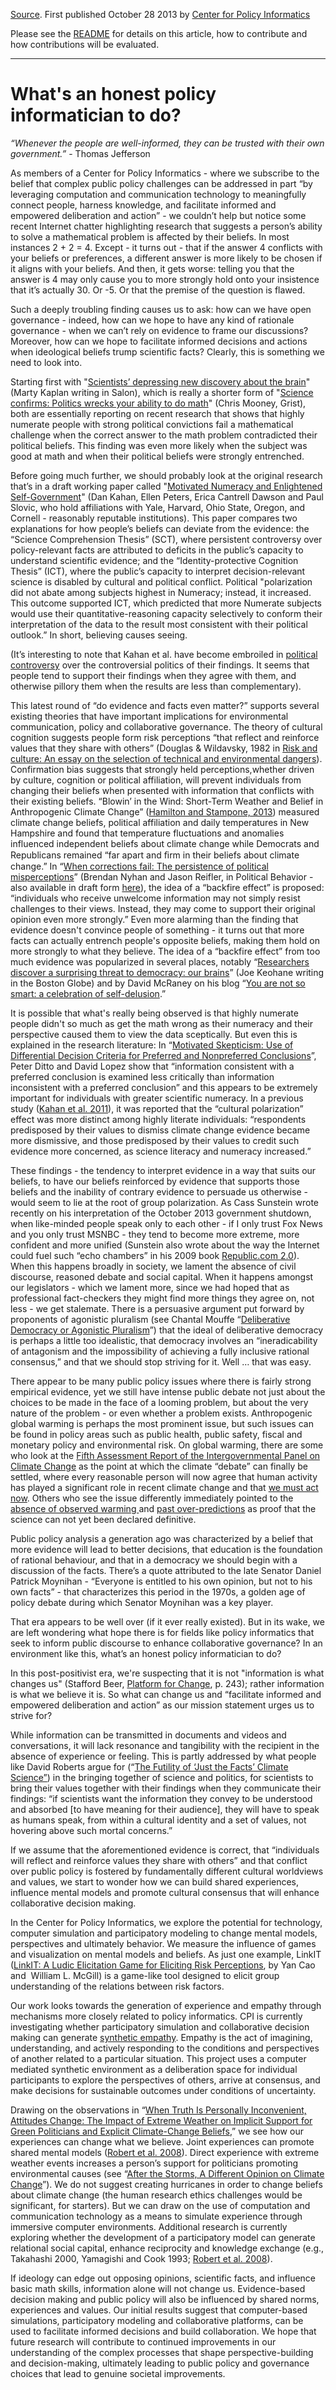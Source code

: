 [Source](http://cpi.asu.edu/whats-honest-policy-informatician-do). First published October 28 2013 by [Center for Policy Informatics](http://cpi.asu.edu)

Please see the [README]() for details on this article, how to contribute and how contributions will be evaluated.

___

# What's an honest policy informatician to do?

*“Whenever the people are well-informed, they can be trusted with their own government.”* - Thomas Jefferson

As members of a Center for Policy Informatics - where we subscribe to the belief that complex public policy challenges can be addressed in part “by leveraging computation and communication technology to meaningfully connect people, harness knowledge, and facilitate informed and empowered deliberation and action” - we couldn’t help but notice some recent Internet chatter highlighting research that suggests a person’s ability to solve a mathematical problem is affected by their beliefs. In most instances 2 + 2 = 4. Except - it turns out - that if the answer 4 conflicts with your beliefs or preferences, a different answer is more likely to be chosen if it aligns with your beliefs. And then, it gets worse: telling you that the answer is 4 may only cause you to more strongly hold onto your insistence that it’s actually 30. Or -5. Or that the premise of the question is flawed.

Such a deeply troubling finding causes us to ask: how can we have open governance - indeed, how can we hope to have any kind of rationale governance - when we can’t rely on evidence to frame our discussions? Moreover, how can we hope to facilitate informed decisions and actions when ideological beliefs trump scientific facts? Clearly, this is something we need to look into.

Starting first with "[Scientists’ depressing new discovery about the brain][1]" (Marty Kaplan writing in Salon), which is really a shorter form of "[Science confirms: Politics wrecks your ability to do math][2]" (Chris Mooney, Grist), both are essentially reporting on recent research that shows that highly numerate people with strong political convictions fail a mathematical challenge when the correct answer to the math problem contradicted their political beliefs. This finding was even more likely when the subject was good at math and when their political beliefs were strongly entrenched.

Before going much further, we should probably look at the original research that’s in a draft working paper called "[Motivated Numeracy and Enlightened Self-Government][3]" (Dan Kahan, Ellen Peters, Erica Cantrell Dawson and Paul Slovic, who hold affiliations with Yale, Harvard, Ohio State, Oregon, and Cornell - reasonably reputable institutions). This paper compares two explanations for how people’s beliefs can deviate from the evidence: the “Science Comprehension Thesis” (SCT), where persistent controversy over policy-relevant facts are attributed to deficits in the public’s capacity to understand scientific evidence; and the “Identity-protective Cognition Thesis” (ICT), where the public’s capacity to interpret decision-relevant science is disabled by cultural and political conflict. Political "polarization did not abate among subjects highest in Numeracy; instead, it increased. This outcome supported ICT, which predicted that more Numerate subjects would use their quantitative-reasoning capacity selectively to conform their interpretation of the data to the result most consistent with their political outlook.” In short, believing causes seeing. &nbsp;

(It’s interesting to note that Kahan et al. have become embroiled in [political controversy][4] over the controversial politics of their findings. It seems that people tend to support their findings when they agree with them, and otherwise pillory them when the results are less than complementary).

This latest round of “do evidence and facts even matter?” supports several existing theories that have important implications for environmental communication, policy and collaborative governance. The theory of cultural cognition suggests people form risk perceptions “that reflect and reinforce values that they share with others” (Douglas &amp; Wildavsky, 1982 in [Risk and culture: An essay on the selection of technical and environmental dangers][5]). Confirmation bias suggests that strongly held perceptions,whether driven by culture, cognition or political affiliation, will prevent individuals from changing their beliefs when presented with information that conflicts with their existing beliefs. “Blowin’ in the Wind: Short-Term Weather and Belief in Anthropogenic Climate Change” ([Hamilton and Stampone, 2013][6]) measured climate change beliefs, political affiliation and daily temperatures in New Hampshire and found that temperature fluctuations and anomalies influenced independent beliefs about climate change while Democrats and Republicans remained “far apart and ﬁrm in their beliefs about climate change.” In “[When corrections fail: The persistence of political misperceptions][7]” (Brendan Nyhan and Jason Reifler, in Political Behavior \- also available in draft form [here][8]), the idea of a “backfire effect” is proposed: “individuals who receive unwelcome information may not simply resist challenges to their views. Instead, they may come to support their original opinion even more strongly.” Even more alarming than the finding that evidence doesn't convince people of something - it turns out that more facts can actually entrench people's opposite beliefs, making them hold on more strongly to what they believe. The idea of a “backfire effect” from too much evidence was popularized in several places, notably “[Researchers discover a surprising threat to democracy: our brains][9]” (Joe Keohane writing in the Boston Globe) and by David McRaney on his blog “[You are not so smart: a celebration of self-delusion][10].”

It is possible that what's really being observed is that highly numerate people didn't so much as get the math wrong as their numeracy and their perspective caused them to view the data sceptically. But even this is explained in the research literature: In “[Motivated Skepticism: Use of Differential Decision Criteria for Preferred and Nonpreferred Conclusions][11]”, Peter Ditto and David Lopez show that “information consistent with a preferred conclusion is examined less critically than information inconsistent with a preferred conclusion” and this appears to be extremely important for individuals with greater scientific numeracy. In a previous study ([Kahan et al. 2011][12]), it was reported that the “cultural polarization” effect was more distinct among highly literate individuals: “respondents predisposed by their values to dismiss climate change evidence became more dismissive, and those predisposed by their values to credit such evidence more concerned, as science literacy and numeracy increased.”

These findings - the tendency to interpret evidence in a way that suits our beliefs, to have our beliefs reinforced by evidence that supports those beliefs and the inability of contrary evidence to persuade us otherwise - would seem to lie at the root of group polarization. As Cass Sunstein wrote recently on his interpretation of the October 2013 government shutdown, when like-minded people speak only to each other - if I only trust Fox News and you only trust MSNBC - they tend to become more extreme, more confident and more unified (Sunstein also wrote about the way the Internet could fuel such “echo chambers” in his 2009 book [Republic.com 2.0][13]). When this happens broadly in society, we lament the absence of civil discourse, reasoned debate and social capital. When it happens amongst our legislators - which we lament more, since we had hoped that as professional fact-checkers they might find more things they agree on, not less - we get stalemate. There is a persuasive argument put forward by proponents of agonistic pluralism (see Chantal Mouffe “[Deliberative Democracy or Agonistic Pluralism][14]”) that the ideal of deliberative democracy is perhaps a little too idealistic, that democracy involves an “ineradicability of antagonism and the impossibility of achieving a fully inclusive rational consensus,” and that we should stop striving for it. Well … that was easy.

There appear to be many public policy issues where there is fairly strong empirical evidence, yet we still have intense public debate not just about the choices to be made in the face of a looming problem, but about the very nature of the problem - or even whether a problem exists. Anthropogenic global warming is perhaps the most prominent issue, but such issues can be found in policy areas such as public health, public safety, fiscal and monetary policy and environmental risk. On global warming, there are some who look at the [Fifth Assessment Report of the Intergovernmental Panel on Climate Change][15] as the point at which the climate “debate” can finally be settled, where every reasonable person will now agree that human activity has played a significant role in recent climate change and that [we must act now][16]. Others who see the issue differently immediately pointed to the [absence of observed warming ][17]and [past over-predictions][18] as proof that the science can not yet been declared definitive.

Public policy analysis a generation ago was characterized by a belief that more evidence will lead to better decisions, that education is the foundation of rational behaviour, and that in a democracy we should begin with a discussion of the facts. There’s a quote attributed to the late Senator Daniel Patrick Moynihan - “Everyone is entitled to his own opinion, but not to his own facts” - that characterizes this period in the 1970s, a golden age of policy debate during which Senator Moynihan was a key player.

That era appears to be well over (if it ever really existed). But in its wake, we are left wondering what hope there is for fields like policy informatics that seek to inform public discourse to enhance collaborative governance? In an environment like this, what’s an honest policy informatician to do?

In this post-positivist era, we're suspecting that it is not "information is what changes us" (Stafford Beer, [Platform for Change][19], p. 243); rather information is what we believe it is. So what can change us and “facilitate informed and empowered deliberation and action” as our mission statement urges us to strive for?

While information can be transmitted in documents and videos and conversations, it will lack resonance and tangibility with the recipient in the absence of experience or feeling. This is partly addressed by what people like David Roberts argue for (“[The Futility of ‘Just the Facts’ Climate Science”][20]) in the bringing together of science and politics, for scientists to bring their values together with their findings when they communicate their findings: “if scientists want the information they convey to be understood and absorbed [to have meaning for their audience], they will have to speak as humans speak, from within a cultural identity and a set of values, not hovering above such mortal concerns.”

If we assume that the aforementioned evidence is correct, that “individuals will reflect and reinforce values they share with others” and that conflict over public policy is fostered by fundamentally different cultural worldviews and values, we start to wonder how we can build shared experiences, influence mental models and promote cultural consensus that will enhance collaborative decision making. &nbsp;

In the Center for Policy Informatics, we explore the potential for technology, computer simulation and participatory modeling to change mental models, perspectives and ultimately behavior. We measure the influence of games and visualization on mental models and beliefs. As just one example, LinkIT ([LinkIT: A Ludic Elicitation Game for Eliciting Risk Perceptions][21], by Yan Cao and &nbsp;William L. McGill) is a game-like tool designed to elicit group understanding of the relations between risk factors.

Our work looks towards the generation of experience and empathy through mechanisms more closely related to policy informatics. CPI is currently investigating whether participatory simulation and collaborative decision making can generate [synthetic empathy][22]. Empathy is the act of imagining, understanding, and actively responding to the conditions and perspectives of another related to a particular situation. This project uses a computer mediated synthetic environment as a deliberation space for individual participants to explore the perspectives of others, arrive at consensus, and make decisions for sustainable outcomes under conditions of uncertainty.

Drawing on the observations in “[When Truth Is Personally Inconvenient, Attitudes Change: The Impact of Extreme Weather on Implicit Support for Green Politicians and Explicit Climate-Change Beliefs][23],” we see how our experiences can change what we believe. Joint experiences can promote shared mental models ([Robert et al. 2008][23]). Direct experience with extreme weather events increases a person’s support for politicians promoting environmental causes (see “[After the Storms, A Different Opinion on Climate Change][24]”). We do not suggest creating hurricanes in order to change beliefs about climate change (the human research ethics challenges would be significant, for starters). But we can draw on the use of computation and communication technology as a means to simulate experience through immersive computer environments. Additional research is currently exploring whether the development of a participatory model can generate relational social capital, enhance reciprocity and knowledge exchange (e.g., Takahashi 2000, Yamagishi and Cook 1993; [Robert et al. 2008][23]).

If ideology can edge out opposing opinions, scientific facts, and influence basic math skills, information alone will not change us. Evidence-based decision making and public policy will also be influenced by shared norms, experiences and values. Our initial results suggest that computer-based simulations, participatory modeling and collaborative platforms, can be used to facilitate informed decisions and build collaboration. We hope that future research will contribute to continued improvements in our understanding of the complex processes that shape perspective-building and decision-making, ultimately leading to public policy and governance choices that lead to genuine societal improvements.

   [1]: http://www.salon.com/2013/09/17/the_most_depressing_discovery_about_the_brain_ever_partner/
   [2]: http://grist.org/politics/science-confirms-politics-wrecks-your-ability-to-do-math/
   [3]: http://papers.ssrn.com/sol3/Papers.cfm?abstract_id=2319992
   [4]: http://news.sciencemag.org/brain-behavior/2013/10/statistical-fluke-researchers-observations-tea-party-and-science-spark
   [5]: http://www.amazon.com/Risk-Culture-Selection-Technological-Environmental/dp/0520050630
   [6]: http://journals.ametsoc.org/doi/abs/10.1175/WCAS-D-12-00048.1
   [7]: http://link.springer.com/article/10.1007/s11109-010-9112-2
   [8]: http://www.dartmouth.edu/~nyhan/nyhan-reifler.pdf
   [9]: http://www.boston.com/bostonglobe/ideas/articles/2010/07/11/how_facts_backfire
   [10]: http://youarenotsosmart.com/2011/06/10/the-backfire-effect/
   [11]: https://webfiles.uci.edu/phditto/peterditto/Publications/Ditto%20%26%20Lopez%201992.pdf?uniq=-5wjp5m
   [12]: http://papers.ssrn.com/sol3/papers.cfm?abstract_id=1871503
   [13]: http://press.princeton.edu/titles/8468.html
   [14]: http://www.ihs.ac.at/publications/pol/pw_72.pdf
   [15]: http://www.ipcc.ch/
   [16]: http://www.huffingtonpost.ca/david-suzuki/ipcc-report-climate-change_b_4026114.html?utm_hp_ref=tw
   [17]: http://www.dailytech.com/After%2BMissing%2B5%2BPredictions%2BIPCC%2BCuts%2BGlobal%2BWarming%2BForecast/article33457.htm
   [18]: http://www.nature.com/nclimate/journal/v3/n9/full/nclimate1972.html
   [19]: http://www.wiley.com/WileyCDA/WileyTitle/productCd-0471948403.html
   [20]: http://grist.org/climate-energy/the-futility-of-just-the-facts-climate-science/
   [21]: http://onlinelibrary.wiley.com/doi/10.1111/j.1539-6924.2012.01907.x/abstract
   [22]: https://cpi.asu.edu/project/synthetic-empathy
   [23]: http://pss.sagepub.com/content/early/2013/09/19/0956797613492775.abstract
   [24]: http://www.psychologicalscience.org/index.php/news/releases/after-the-storms-a-different-opinion-on-climate-change.html
  
